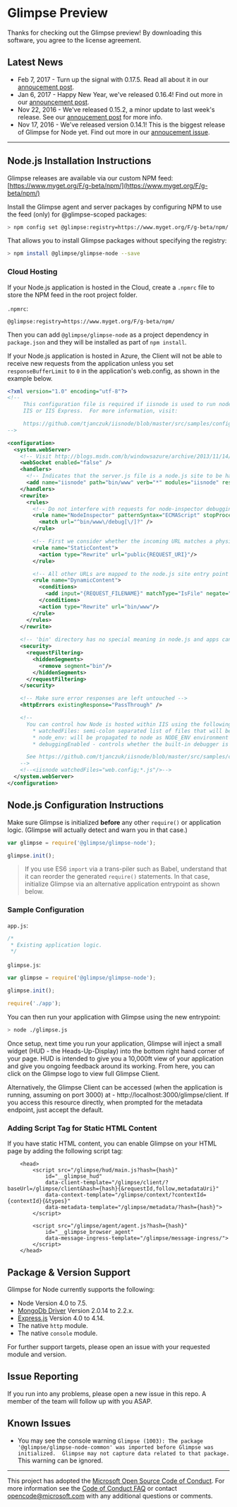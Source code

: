 # Glimpse Preview

Thanks for checking out the Glimpse preview! By downloading this software, you agree to the license agreement.

## Latest News

- Feb 7, 2017 - Turn up the signal with 0.17.5. Read all about it in our [annoucement post](https://github.com/Glimpse/Home/issues/86).
- Jan 6, 2017 - Happy New Year, we've released 0.16.4!  Find out more in our [announcement post](https://github.com/Glimpse/Home/issues/85).
- Nov 22, 2016 - We've released 0.15.2, a minor update to last week's release. See our [annoucement post](https://github.com/Glimpse/Home/issues/82) for more info.
- Nov 17, 2016 - We've released version 0.14.1! This is the biggest release of Glimpse for Node yet. Find out more in our [annoucement issue](https://github.com/Glimpse/Home/issues/75).

---

## Node.js Installation Instructions

Glimpse releases are available via our custom NPM feed: [https://www.myget.org/F/g-beta/npm/](https://www.myget.org/F/g-beta/npm/)

Install the Glimpse agent and server packages by configuring NPM to use the feed (only) for @glimpse-scoped packages:

```bash 
> npm config set @glimpse:registry=https://www.myget.org/F/g-beta/npm/
```
 
That allows you to install Glimpse packages without specifying the registry:
 
```bash
> npm install @glimpse/glimpse-node --save
```

### Cloud Hosting 

If your Node.js application is hosted in the Cloud, create a `.npmrc` file to store the NPM feed in the root project folder.

`.npmrc`:

```text
@glimpse:registry=https://www.myget.org/F/g-beta/npm/
```

Then you can add `@glimpse/glimpse-node` as a project dependency in `package.json` and they will be installed as part of `npm install`. 

If your Node.js application is hosted in Azure, the Client will not be able to receive new requests from the application unless you set `responseBufferLimit` to `0` in the application's web.config, as shown in the example below.

```xml
<?xml version="1.0" encoding="utf-8"?>
<!--
     This configuration file is required if iisnode is used to run node processes behind
     IIS or IIS Express.  For more information, visit:

     https://github.com/tjanczuk/iisnode/blob/master/src/samples/configuration/web.config
-->

<configuration>
  <system.webServer>
    <!-- Visit http://blogs.msdn.com/b/windowsazure/archive/2013/11/14/introduction-to-websockets-on-windows-azure-web-sites.aspx for more information on WebSocket support -->
    <webSocket enabled="false" />
    <handlers>
      <!-- Indicates that the server.js file is a node.js site to be handled by the iisnode module -->
      <add name="iisnode" path="bin/www" verb="*" modules="iisnode" responseBufferLimit="0"/>
    </handlers>
    <rewrite>
      <rules>
        <!-- Do not interfere with requests for node-inspector debugging -->
        <rule name="NodeInspector" patternSyntax="ECMAScript" stopProcessing="true">
          <match url="^bin/www\/debug[\/]?" />
        </rule>

        <!-- First we consider whether the incoming URL matches a physical file in the /public folder -->
        <rule name="StaticContent">
          <action type="Rewrite" url="public{REQUEST_URI}"/>
        </rule>

        <!-- All other URLs are mapped to the node.js site entry point -->
        <rule name="DynamicContent">
          <conditions>
            <add input="{REQUEST_FILENAME}" matchType="IsFile" negate="True"/>
          </conditions>
          <action type="Rewrite" url="bin/www"/>
        </rule>
      </rules>
    </rewrite>
    
    <!-- 'bin' directory has no special meaning in node.js and apps can be placed in it -->
    <security>
      <requestFiltering>
        <hiddenSegments>
          <remove segment="bin"/>
        </hiddenSegments>
      </requestFiltering>
    </security>

    <!-- Make sure error responses are left untouched -->
    <httpErrors existingResponse="PassThrough" />

    <!--
      You can control how Node is hosted within IIS using the following options:
        * watchedFiles: semi-colon separated list of files that will be watched for changes to restart the server
        * node_env: will be propagated to node as NODE_ENV environment variable
        * debuggingEnabled - controls whether the built-in debugger is enabled

      See https://github.com/tjanczuk/iisnode/blob/master/src/samples/configuration/web.config for a full list of options
    -->
    <!--<iisnode watchedFiles="web.config;*.js"/>-->
  </system.webServer>
</configuration>
```

## Node.js Configuration Instructions

Make sure Glimpse is initialized **before** any other `require()` or application logic.  (Glimpse will actually detect and warn you in that case.)

```javascript 
var glimpse = require('@glimpse/glimpse-node');

glimpse.init();
```

> If you use ES6 `import` via a trans-piler such as Babel, understand that it can reorder the generated `require()` statements. In that case, initialize Glimpse via an alternative application entrypoint as shown below.

### Sample Configuration

`app.js`:

```javascript
/*
 * Existing application logic.
 */
```

`glimpse.js`:

```javascript 
var glimpse = require('@glimpse/glimpse-node');

glimpse.init();

require('./app');
```

You can then run your application with Glimpse using the new entrypoint:

```bash
> node ./glimpse.js
```

Once setup, next time you run your application, Glimpse will inject a small widget (HUD - the Heads-Up-Display) into the bottom right hand corner of your page. HUD is intended to give you a 10,000ft view of your application and give you ongoing feedback around its working. From here, you can click on the Glimpse logo to view full Glimpse Client. 

Alternatively, the Glimpse Client can be accessed (when the application is running, assuming on port 3000) at - http://localhost:3000/glimpse/client. If you access this resource directly, when prompted for the metadata endpoint, just accept the default.

### Adding Script Tag for Static HTML Content

If you have static HTML content, you can enable Glimpse on your HTML page by adding the following script tag:
```
    <head>
        <script src="/glimpse/hud/main.js?hash={hash}" 
            id="__glimpse_hud" 
            data-client-template="/glimpse/client/?baseUrl=/glimpse/client&hash={hash}{&requestId,follow,metadataUri}" 
            data-context-template="/glimpse/context/?contextId={contextId}{&types}" 
            data-metadata-template="/glimpse/metadata/?hash={hash}">
        </script>

        <script src="/glimpse/agent/agent.js?hash={hash}"
            id="__glimpse_browser_agent"
            data-message-ingress-template="/glimpse/message-ingress/">
        </script>
    </head>
```

## Package & Version Support

Glimpse for Node currently supports the following:
- Node Version 4.0 to 7.5.
- [MongoDb Driver](https://www.npmjs.com/package/mongodb) Version 2.0.14 to 2.2.x.
- [Express.js](https://www.npmjs.com/package/express) Version 4.0 to 4.14.
- The native `http` module.
- The native `console` module.

For further support targets, please open an issue with your requested module and version.

## Issue Reporting

If you run into any problems, please open a new issue in this repo. A member of the team will follow up with you ASAP.


## Known Issues

 - You may see the console warning `Glimpse (1003): The package '@glimpse/glimpse-node-common' was imported before Glimpse was initialized.  Glimpse may not capture data related to that package.`  This warning can be ignored.

---

This project has adopted the [Microsoft Open Source Code of Conduct](https://opensource.microsoft.com/codeofconduct/). For more information see the [Code of Conduct FAQ](https://opensource.microsoft.com/codeofconduct/faq/) or contact [opencode@microsoft.com](mailto:opencode@microsoft.com) with any additional questions or comments.

